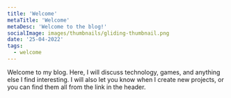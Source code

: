 ```yaml
---
title: 'Welcome'
metaTitle: 'Welcome'
metaDesc: 'Welcome to the blog!'
socialImage: images/thumbnails/gliding-thumbnail.png
date: '25-04-2022'
tags:
  - welcome
---
```

Welcome to my blog. Here, I will discuss technology, games, and anything else I find interesting. I will also let you know when I create new projects, or you can find them all from the link in the header.
